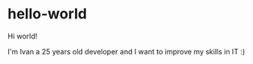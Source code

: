 # hello-world

Hi world!

I'm Ivan a 25 years old developer and I want to improve my skills in IT :)
